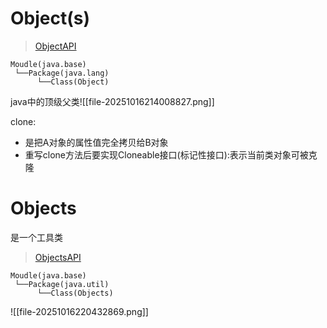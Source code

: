 # Object(s)
>[ObjectAPI](https://docs.oracle.com/en/java/javase/17/docs/api/java.base/java/lang/Object.html)
```
Moudle(java.base)
 └──Package(java.lang)
	  └──Class(Object)
```
 
 java中的顶级父类![[file-20251016214008827.png]]

clone:
- 是把A对象的属性值完全拷贝给B对象
- 重写clone方法后要实现Cloneable接口(标记性接口):表示当前类对象可被克隆

# Objects
是一个工具类
>[ObjectsAPI](https://docs.oracle.com/en/java/javase/17/docs/api/java.base/java/util/Objects.html)
```
Moudle(java.base)
 └──Package(java.util)
	  └──Class(Objects)
```

![[file-20251016220432869.png]]

